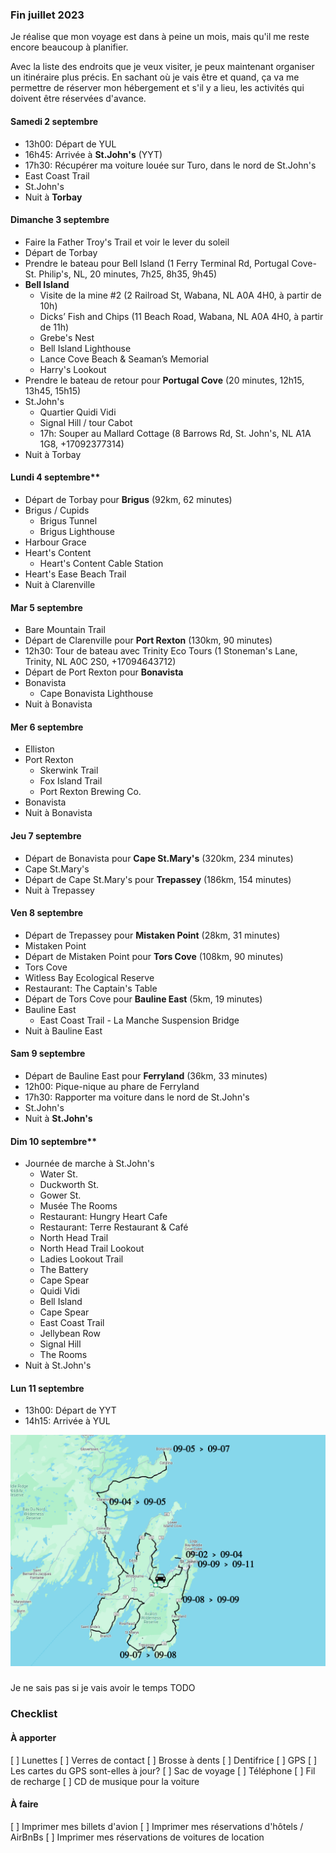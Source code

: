 ### Fin juillet 2023
Je réalise que mon voyage est dans à peine un mois, mais qu'il me reste encore beaucoup à planifier.

Avec la liste des endroits que je veux visiter, je peux maintenant organiser un itinéraire plus précis. En sachant où je vais être et quand, ça va me permettre de réserver mon hébergement et s'il y a lieu, les activités qui doivent être réservées d'avance.

#### Samedi 2 septembre
- 13h00: Départ de YUL
- 16h45: Arrivée à **St.John's** (YYT)
- 17h30: Récupérer ma voiture louée sur Turo, dans le nord de St.John's
- East Coast Trail
- St.John's
- Nuit à **Torbay**

#### Dimanche 3 septembre
- Faire la Father Troy's Trail et voir le lever du soleil
- Départ de Torbay
- Prendre le bateau pour Bell Island (1 Ferry Terminal Rd, Portugal Cove-St. Philip's, NL, 20 minutes, 7h25, 8h35, 9h45)
- **Bell Island**
   - Visite de la mine #2 (2 Railroad St, Wabana, NL A0A 4H0, à partir de 10h)
   - Dicks’ Fish and Chips (11 Beach Road, Wabana, NL A0A 4H0, à partir de 11h)
   - Grebe's Nest
   - Bell Island Lighthouse
   - Lance Cove Beach & Seaman’s Memorial
   - Harry's Lookout
- Prendre le bateau de retour pour **Portugal Cove** (20 minutes, 12h15, 13h45, 15h15)
- St.John's
   - Quartier Quidi Vidi
   - Signal Hill / tour Cabot
   - 17h: Souper au Mallard Cottage (8 Barrows Rd, St. John's, NL A1A 1G8, +17092377314)
- Nuit à Torbay

#### Lundi 4 septembre**
- Départ de Torbay pour **Brigus** (92km, 62 minutes)
- Brigus / Cupids
   - Brigus Tunnel
   - Brigus Lighthouse
- Harbour Grace
- Heart's Content
   - Heart's Content Cable Station
- Heart's Ease Beach Trail
- Nuit à Clarenville

#### Mar 5 septembre
- Bare Mountain Trail
- Départ de Clarenville pour **Port Rexton** (130km, 90 minutes)
- 12h30: Tour de bateau avec Trinity Eco Tours (1 Stoneman's Lane, Trinity, NL A0C 2S0, +17094643712)
- Départ de Port Rexton pour **Bonavista**
- Bonavista
   - Cape Bonavista Lighthouse
- Nuit à Bonavista

#### Mer 6 septembre
- Elliston
- Port Rexton
   - Skerwink Trail
   - Fox Island Trail
   - Port Rexton Brewing Co.
- Bonavista
- Nuit à Bonavista

#### Jeu 7 septembre
- Départ de Bonavista pour **Cape St.Mary's** (320km, 234 minutes)
- Cape St.Mary's
- Départ de Cape St.Mary's pour **Trepassey** (186km, 154 minutes)
- Nuit à Trepassey

#### Ven 8 septembre
- Départ de Trepassey pour **Mistaken Point** (28km, 31 minutes)
- Mistaken Point
- Départ de Mistaken Point pour **Tors Cove** (108km, 90 minutes)
- Tors Cove
- Witless Bay Ecological Reserve
- Restaurant: The Captain's Table
- Départ de Tors Cove pour **Bauline East** (5km, 19 minutes)
- Bauline East
   - East Coast Trail - La Manche Suspension Bridge
- Nuit à Bauline East

#### Sam 9 septembre
- Départ de Bauline East pour **Ferryland** (36km, 33 minutes)
- 12h00: Pique-nique au phare de Ferryland
- 17h30: Rapporter ma voiture dans le nord de St.John's
- St.John's
- Nuit à **St.John's**

#### Dim 10 septembre**
- Journée de marche à St.John's
  - Water St.
  - Duckworth St.
  - Gower St.
  - Musée The Rooms
  - Restaurant: Hungry Heart Cafe
  - Restaurant: Terre Restaurant & Café
  - North Head Trail
  - North Head Trail Lookout
  - Ladies Lookout Trail
  - The Battery
  - Cape Spear
  - Quidi Vidi
  - Bell Island
  - Cape Spear
  - East Coast Trail
  - Jellybean Row
  - Signal Hill
  - The Rooms
- Nuit à St.John's

#### Lun 11 septembre
- 13h00: Départ de YYT
- 14h15: Arrivée à YUL

![Itinéraire](/assets/2023/09/20230902_newfoundland/itinerary.png)

### 
Je ne sais pas si je vais avoir le temps TODO

### Checklist
#### À apporter
[ ] Lunettes
[ ] Verres de contact
[ ] Brosse à dents
[ ] Dentifrice
[ ] GPS
[ ] Les cartes du GPS sont-elles à jour?
[ ] Sac de voyage
[ ] Téléphone
[ ] Fil de recharge
[ ] CD de musique pour la voiture

#### À faire
[ ] Imprimer mes billets d'avion
[ ] Imprimer mes réservations d'hôtels / AirBnBs
[ ] Imprimer mes réservations de voitures de location
